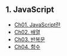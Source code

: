 ## 1. JavaScript
  - [Ch01. JavaScript란](./ch01-javascript#1자바스크립트란)
  - [Ch02. 배열](./ch02-array#배열)
  - [Ch03. 반복문](./ch03-iteration#for문)
  - [Ch04. 함수](./ch04-function#함수)